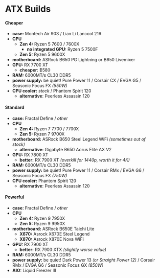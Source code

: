 # ATX Builds

#### Cheaper

- **case:** Montech Air 903 / Lian Li Lancool 216
- **CPU** 
	- **Zen 4:** Ryzen 5 7600 / 7600X
		- **no integrated GPU:** Ryzen 5 7500F
	- **Zen 5:** Ryzen 5 9600X
- **motherboard:** ASRock B650 PG Lightning or B650 Livemixer
- **GPU:** RX 7700 XT
	- **cheaper:** B580
- **RAM:** 6000MT/s CL30 DDR5
- **power supply:** be quiet! Pure Power 11 / Corsair CX / EVGA G5 / Seasonic Focus FX *(550W)*
- **CPU cooler:** *stock* / Phantom Spirit 120
	- **alternative:** Peerless Assassin 120

#### Standard

- **case:** Fractal Define / *other*
- **CPU**
	- **Zen 4:** Ryzen 7 7700 / 7700X
	- **Zen 5:** Ryzen 7 9700X
- **motherboard:** ASRock B650 Steel Legend WiFi *(sometimes out of stock)*
	- **alternative:** Gigabyte B650 Aorus Elite AX V2
- **GPU:** RX 7800 XT
	- **better:** RX 7900 XT *(overkill for 1440p, worth it for 4K)*
- **RAM:** 6000MT/s CL30 DDR5
- **power supply:** be quiet! Pure Power 11 / Corsair RMx / EVGA G6 / Seasonic Focus FX *(750W)*
- **CPU cooler:** Phantom Spirit 120
	- **alternative:** Peerless Assassin 120

#### Powerful

- **case:** Fractal Define / *other*
- **CPU** 
	- **Zen 4:** Ryzen 9 7950X
	- **Zen 5:** Ryzen 9 9950X
- **motherboard:** ASRock B650E Taichi Lite
	- **X670:** Asrock X670E Steel Legend
	- **X870:** Asrock X870E Nova WiFi
- **GPU:** RX 7900 XT
	- **better:** RX 7900 XTX *(slightly worse value)*
- **RAM:** 6000MT/s CL30 DDR5
- **power supply:** be quiet! Dark Power 13 *(or Straight Power 12)* / Corsair RMx / EVGA G6 / Seasonic Focus GX *(850W)*
- **AIO:** Liquid Freezer III